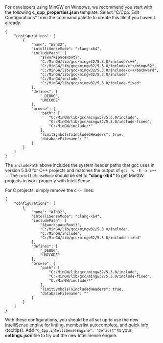 For developers using MinGW on Windows, we recommend you start with the following **c_cpp_properties.json** template.  Select "C/Cpp: Edit Configurations" from the command palette to create this file if you haven't already.

```
{
    "configurations": [
        {
            "name": "Win32",
            "intelliSenseMode": "clang-x64",
            "includePath": [
                "${workspaceRoot}",
                "C:/MinGW/lib/gcc/mingw32/5.3.0/include/c++",
                "C:/MinGW/lib/gcc/mingw32/5.3.0/include/c++/mingw32",
                "C:/MinGW/lib/gcc/mingw32/5.3.0/include/c++/backward",
                "C:/MinGW/lib/gcc/mingw32/5.3.0/include",
                "C:/MinGW/include",
                "C:/MinGW/lib/gcc/mingw32/5.3.0/include-fixed"
            ],
            "defines": [
                "_DEBUG",
                "UNICODE"
            ],
            "browse": {
                "path": [
                    "C:/MinGW/lib/gcc/mingw32/5.3.0/include",
                    "C:/MinGW/lib/gcc/mingw32/5.3.0/include-fixed",
                    "C:/MinGW/include/*"
                ],
                "limitSymbolsToIncludedHeaders": true,
                "databaseFilename": ""
            }
        }
    ]
}
```

The `includePath` above includes the system header paths that gcc uses in version 5.3.0 for C++ projects and matches the output of `gcc -v -E -x c++ -`. The `intelliSenseMode` should be set to **"clang-x64"** to get MinGW projects to work properly with IntelliSense.

For C projects, simply remove the c++ lines:

```
{
    "configurations": [
        {
            "name": "Win32",
            "intelliSenseMode": "clang-x64",
            "includePath": [
                "${workspaceRoot}",
                "C:/MinGW/lib/gcc/mingw32/5.3.0/include",
                "C:/MinGW/include",
                "C:/MinGW/lib/gcc/mingw32/5.3.0/include-fixed"
            ],
            "defines": [
                "_DEBUG",
                "UNICODE"
            ],
            "browse": {
                "path": [
                    "C:/MinGW/lib/gcc/mingw32/5.3.0/include",
                    "C:/MinGW/lib/gcc/mingw32/5.3.0/include-fixed",
                    "C:/MinGW/include/*"
                ],
                "limitSymbolsToIncludedHeaders": true,
                "databaseFilename": ""
            }
        }
    ]
}
```

With these configurations, you should be all set up to use the new IntelliSense engine for linting, memberlist autocomplete, and quick info (tooltips).  Add `"C_Cpp.intelliSenseEngine": "Default"` to your **settings.json** file to try out the new IntelliSense engine.
